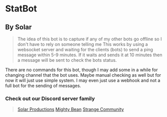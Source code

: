 # StatBot 
## By Solar

> The idea of this bot is to capture if any of my other bots go offline so I don't have to rely on someone telling me
> This works by using a websocket server and waiting for the clients (bots) to send a ping message within 5-9 minutes.
> If it waits and sends it at 10 minutes then a message will be sent to check the bots status.


There are no commands for this bot, though I may add some in a while for changing channel that the bot uses. 
Maybe manual checking as well but for now it will just use simple system.
I may even just use a webhook and not a full bot for the sending of messages.



### Check out our Discord server family

> [Solar Productions](https://discord.gg/BjJqB5TaCT)
> [Mighty Bean](https://discord.gg/RtjbpzaGpN)
> [Strange Community](https://discord.gg/H4aXFyAusH)